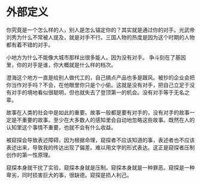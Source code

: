 # 外部定义

你究竟是一个怎么样的人，别人是怎么锚定你的？其实就是通过你的对手。光武帝刘秀为什么不常被人提及，就是对手不行。三国人物的热度是因为这个时期的人物都有着不错的对手。

小地方为什么不能像大城市那样出很多能人。因为没有对手。
争斗刻在了基因里，你的对手是谁，你大概就是什么样的档次。

澄海这个地方一直是给别人做代工的，自己搞点产品也多是跟风。被抄的企业会把你当作对手吗？不会，在他眼里你只是个小偷。这就是没有对手，把自己立足于没有对手的境地看似很聪明，但也就失去了登顶第一的机会。没有对手等于无名之辈。

故事在人类的社会中是如此的重要。故事一般都是要有对手的，没有对手的故事一定是不重要的故事。至少在大多数人的感知里会自动地忽略这些故事。既然在人的认知里这个事情不重要，也就不会有什么收益。

被窥探会导致表述障碍，因为根据命理，窥探者不应该知道的事，表述者也不应该表述出来，导致我的传达出现了偏差。难以用文字的形式表达。这正是窥探者压制创作的第一性原理。

窥探本身就干扰了实验，窥探本身就是压制。窥探本身就是一种罪恶。窥探是一种卑劣，同时损害巨大的事，很缺德。窥探是损人利己。
